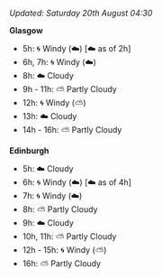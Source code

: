 *Updated: Saturday 20th August 04:30*

**Glasgow**

* 5h: :cyclone: Windy (:cloud:) [:cloud: as of 2h]
* 6h, 7h: :cyclone: Windy (:cloud:)
* 8h: :cloud: Cloudy
* 9h - 11h: :partly_sunny: Partly Cloudy
* 12h: :cyclone: Windy (:partly_sunny:)
* 13h: :cloud: Cloudy
* 14h - 16h: :partly_sunny: Partly Cloudy

**Edinburgh**

* 5h: :cloud: Cloudy
* 6h: :cyclone: Windy (:cloud:) [:cloud: as of 4h]
* 7h: :cyclone: Windy (:cloud:)
* 8h: :partly_sunny: Partly Cloudy
* 9h: :cloud: Cloudy
* 10h, 11h: :partly_sunny: Partly Cloudy
* 12h - 15h: :cyclone: Windy (:partly_sunny:)
* 16h: :partly_sunny: Partly Cloudy
